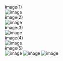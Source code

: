 image(1)<br>
![image](https://github.com/user-attachments/assets/91e98dff-18a7-4d68-9b0a-565bb9184e9d)
<br>image(2)<br>
![image](https://github.com/user-attachments/assets/df78d15a-98f9-4c24-8d8a-e516523a3235)
<br>image(3)<br>
![image](https://github.com/user-attachments/assets/e8b83e36-9b13-4139-ad4b-a8130cd2a971)
<br>image(4)<br>
![image](https://github.com/user-attachments/assets/7e87e70d-b5a5-432b-92a2-55664a94e720)
<br>image(5)<br>
![image](https://github.com/user-attachments/assets/18c071a7-b145-4e11-ae86-f5d234c7901d)
![image](https://github.com/user-attachments/assets/d2c9b1fd-4dfa-496b-8021-385e754b2d4d)
![image](https://github.com/user-attachments/assets/c4d485cb-a2f7-4f15-9c39-26aef77a55d3)
